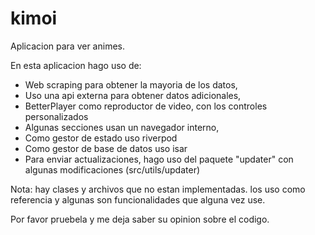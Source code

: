 # kimoi

Aplicacion para ver animes. 

En esta aplicacion hago uso de:

- Web scraping para obtener la mayoria de los datos,
- Uso una api externa para obtener datos adicionales,
- BetterPlayer como reproductor de video, con los controles personalizados
- Algunas secciones usan un navegador interno,
- Como gestor de estado uso riverpod
- Como gestor de base de datos uso isar
- Para enviar actualizaciones, hago uso del paquete "updater" con algunas modificaciones (src/utils/updater)

Nota: hay clases y archivos que no estan implementadas. los uso como referencia
y algunas son funcionalidades que alguna vez use.

Por favor pruebela y me deja saber su opinion sobre el codigo.
